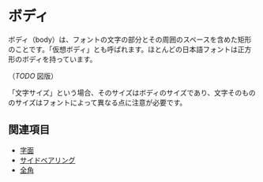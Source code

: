 # ボディ

ボディ（body）は、フォントの文字の部分とその周囲のスペースを含めた矩形のことです。「仮想ボディ」とも呼ばれます。ほとんどの日本語フォントは正方形のボディを持っています。

（*TODO* 図版）

「文字サイズ」という場合、そのサイズはボディのサイズであり、文字そのもののサイズはフォントによって異なる点に注意が必要です。

## 関連項目

- [字面](./face.md)
- [サイドベアリング](./side-bearing.md)
- [全角](./fullwidth.md)
